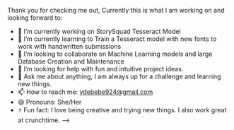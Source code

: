 Thank you for checking me out, Currently this is what I am working on and looking forward to:


- 🔭 I’m currently working on StorySquad Tesseract Model
- 🌱 I’m currently learning to Train a Tesseract model with new fonts to work with handwritten submissions
- 👯 I’m looking to collaborate on Machine Learning models and large Database Creation and Maintenance
- 🤔 I’m looking for help with fun and intuitive project ideas.
- 💬 Ask me about anything, I am always up for a challenge and learning new things.
- 📫 How to reach me: vdebebe924@gmail.com
- 😄 Pronouns: She/Her
- ⚡ Fun fact: I love being creative and trying new things.  I also work great at crunchtime.
-->
<!--
**VPDeb/VPDeb** is a ✨ _special_ ✨ repository because its `README.md` (this file) appears on your GitHub profile.


- 🔭 I’m currently working on StorySquad Tesseract Model
- 🌱 I’m currently learning to Train a Tesseract model with new fonts to work with handwritten submissions
- 👯 I’m looking to collaborate on Machine Learning models and large Database Creation and Maintenance
- 🤔 I’m looking for help with fun and intuitive project ideas.
- 💬 Ask me about anything, I am always up for a challenge and learning new things.
- 📫 How to reach me: vdebebe924@gmail.com
- 😄 Pronouns: She/Her
- ⚡ Fun fact: I love being creative and trying new things.  I also work great at crunchtime.
-->
